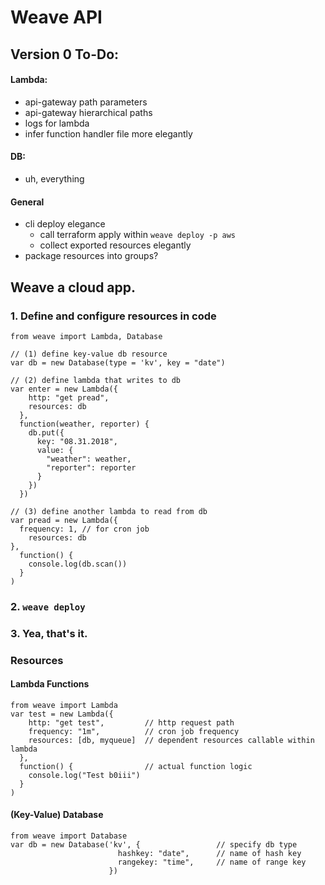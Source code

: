 # Weave API

## Version 0 To-Do:
#### Lambda:
- api-gateway path parameters
- api-gateway hierarchical paths
- logs for lambda
- infer function handler file more elegantly
#### DB:
- uh, everything
#### General
- cli deploy elegance
	- call terraform apply within `weave deploy -p aws`
	- collect exported resources elegantly
- package resources into groups?
	


## Weave a cloud app.
### 1. Define and configure resources in code
``` node
from weave import Lambda, Database

// (1) define key-value db resource
var db = new Database(type = 'kv', key = "date")

// (2) define lambda that writes to db
var enter = new Lambda({
    http: "get pread",
	resources: db
  },
  function(weather, reporter) {
    db.put({
      key: "08.31.2018",
      value: {
        "weather": weather,
        "reporter": reporter
      }
    })
  })

// (3) define another lambda to read from db
var pread = new Lambda({
  frequency: 1, // for cron job
	resources: db
},
  function() {
    console.log(db.scan())
  }
)
```
### 2. `weave deploy`
### 3. Yea, that's it.

### Resources
#### Lambda Functions
``` node
from weave import Lambda
var test = new Lambda({
    http: "get test",         // http request path
    frequency: "1m",          // cron job frequency
    resources: [db, myqueue]  // dependent resources callable within lambda
  },
  function() {                // actual function logic
    console.log("Test b0iii")
  }
)
```
#### (Key-Value) Database
``` node
from weave import Database
var db = new Database('kv', {                 // specify db type 
                        hashkey: "date",      // name of hash key
                        rangekey: "time",     // name of range key 
                      })

```
